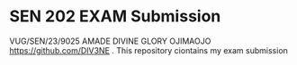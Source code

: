 # SEN 202 EXAM Submission 
 
VUG/SEN/23/9025 
AMADE DIVINE GLORY OJIMAOJO 
https://github.com/DIV3NE 
. 
This repository ciontains my exam submission 

